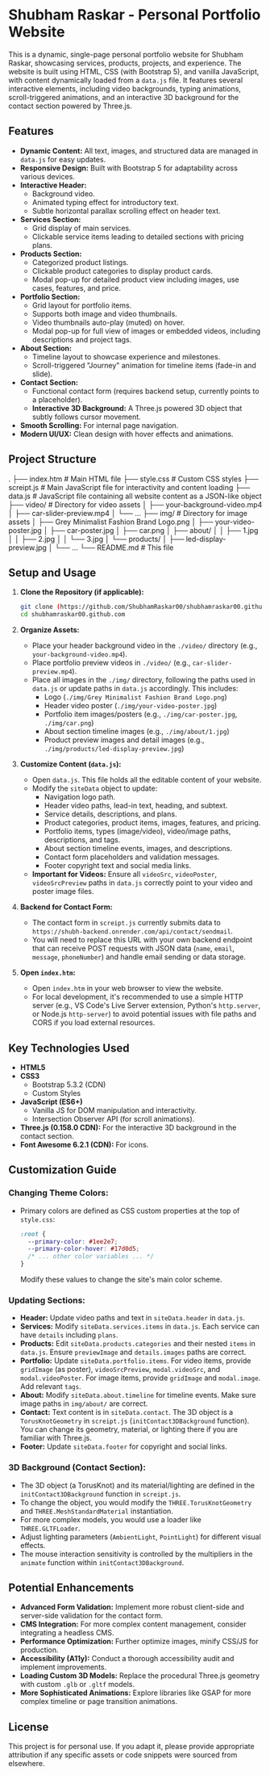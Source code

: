 # Shubham Raskar - Personal Portfolio Website

This is a dynamic, single-page personal portfolio website for Shubham Raskar, showcasing services, products, projects, and experience. The website is built using HTML, CSS (with Bootstrap 5), and vanilla JavaScript, with content dynamically loaded from a `data.js` file. It features several interactive elements, including video backgrounds, typing animations, scroll-triggered animations, and an interactive 3D background for the contact section powered by Three.js.

## Features

*   **Dynamic Content:** All text, images, and structured data are managed in `data.js` for easy updates.
*   **Responsive Design:** Built with Bootstrap 5 for adaptability across various devices.
*   **Interactive Header:**
    *   Background video.
    *   Animated typing effect for introductory text.
    *   Subtle horizontal parallax scrolling effect on header text.
*   **Services Section:**
    *   Grid display of main services.
    *   Clickable service items leading to detailed sections with pricing plans.
*   **Products Section:**
    *   Categorized product listings.
    *   Clickable product categories to display product cards.
    *   Modal pop-up for detailed product view including images, use cases, features, and price.
*   **Portfolio Section:**
    *   Grid layout for portfolio items.
    *   Supports both image and video thumbnails.
    *   Video thumbnails auto-play (muted) on hover.
    *   Modal pop-up for full view of images or embedded videos, including descriptions and project tags.
*   **About Section:**
    *   Timeline layout to showcase experience and milestones.
    *   Scroll-triggered "Journey" animation for timeline items (fade-in and slide).
*   **Contact Section:**
    *   Functional contact form (requires backend setup, currently points to a placeholder).
    *   **Interactive 3D Background:** A Three.js powered 3D object that subtly follows cursor movement.
*   **Smooth Scrolling:** For internal page navigation.
*   **Modern UI/UX:** Clean design with hover effects and animations.

## Project Structure

.
├── index.htm # Main HTML file
├── style.css # Custom CSS styles
├── screipt.js # Main JavaScript file for interactivity and content loading
├── data.js # JavaScript file containing all website content as a JSON-like object
├── video/ # Directory for video assets
│ ├── your-background-video.mp4
│ ├── car-slider-preview.mp4
│ └── ...
├── img/ # Directory for image assets
│ ├── Grey Minimalist Fashion Brand Logo.png
│ ├── your-video-poster.jpg
│ ├── car-poster.jpg
│ ├── car.png
│ ├── about/
│ │ ├── 1.jpg
│ │ ├── 2.jpg
│ │ └── 3.jpg
│ └── products/
│ ├── led-display-preview.jpg
│ └── ...
└── README.md # This file


## Setup and Usage

1.  **Clone the Repository (if applicable):**
    ```bash
    git clone (https://github.com/ShubhamRaskar00/shubhamraskar00.github.com.git)
    cd shubhamraskar00.github.com
    ```
2.  **Organize Assets:**
    *   Place your header background video in the `./video/` directory (e.g., `your-background-video.mp4`).
    *   Place portfolio preview videos in `./video/` (e.g., `car-slider-preview.mp4`).
    *   Place all images in the `./img/` directory, following the paths used in `data.js` or update paths in `data.js` accordingly. This includes:
        *   Logo (`./img/Grey Minimalist Fashion Brand Logo.png`)
        *   Header video poster (`./img/your-video-poster.jpg`)
        *   Portfolio item images/posters (e.g., `./img/car-poster.jpg`, `./img/car.png`)
        *   About section timeline images (e.g., `./img/about/1.jpg`)
        *   Product preview images and detail images (e.g., `./img/products/led-display-preview.jpg`)

3.  **Customize Content (`data.js`):**
    *   Open `data.js`. This file holds all the editable content of your website.
    *   Modify the `siteData` object to update:
        *   Navigation logo path.
        *   Header video paths, lead-in text, heading, and subtext.
        *   Service details, descriptions, and plans.
        *   Product categories, product items, images, features, and pricing.
        *   Portfolio items, types (image/video), video/image paths, descriptions, and tags.
        *   About section timeline events, images, and descriptions.
        *   Contact form placeholders and validation messages.
        *   Footer copyright text and social media links.
    *   **Important for Videos:** Ensure all `videoSrc`, `videoPoster`, `videoSrcPreview` paths in `data.js` correctly point to your video and poster image files.

4.  **Backend for Contact Form:**
    *   The contact form in `screipt.js` currently submits data to `https://shubh-backend.onrender.com/api/contact/sendmail`.
    *   You will need to replace this URL with your own backend endpoint that can receive POST requests with JSON data (`name`, `email`, `message`, `phoneNumber`) and handle email sending or data storage.

5.  **Open `index.htm`:**
    *   Open `index.htm` in your web browser to view the website.
    *   For local development, it's recommended to use a simple HTTP server (e.g., VS Code's Live Server extension, Python's `http.server`, or Node.js `http-server`) to avoid potential issues with file paths and CORS if you load external resources.

## Key Technologies Used

*   **HTML5**
*   **CSS3**
    *   Bootstrap 5.3.2 (CDN)
    *   Custom Styles
*   **JavaScript (ES6+)**
    *   Vanilla JS for DOM manipulation and interactivity.
    *   Intersection Observer API (for scroll animations).
*   **Three.js (0.158.0 CDN):** For the interactive 3D background in the contact section.
*   **Font Awesome 6.2.1 (CDN):** For icons.

## Customization Guide

### Changing Theme Colors:
*   Primary colors are defined as CSS custom properties at the top of `style.css`:
    ```css
    :root {
      --primary-color: #1ee2e7;
      --primary-color-hover: #17d0d5;
      /* ... other color variables ... */
    }
    ```
    Modify these values to change the site's main color scheme.

### Updating Sections:
*   **Header:** Update video paths and text in `siteData.header` in `data.js`.
*   **Services:** Modify `siteData.services.items` in `data.js`. Each service can have `details` including `plans`.
*   **Products:** Edit `siteData.products.categories` and their nested `items` in `data.js`. Ensure `previewImage` and `details.images` paths are correct.
*   **Portfolio:** Update `siteData.portfolio.items`. For video items, provide `gridImage` (as poster), `videoSrcPreview`, `modal.videoSrc`, and `modal.videoPoster`. For image items, provide `gridImage` and `modal.image`. Add relevant `tags`.
*   **About:** Modify `siteData.about.timeline` for timeline events. Make sure image paths in `img/about/` are correct.
*   **Contact:** Text content is in `siteData.contact`. The 3D object is a `TorusKnotGeometry` in `screipt.js` (`initContact3DBackground` function). You can change its geometry, material, or lighting there if you are familiar with Three.js.
*   **Footer:** Update `siteData.footer` for copyright and social links.

### 3D Background (Contact Section):
*   The 3D object (a TorusKnot) and its material/lighting are defined in the `initContact3DBackground` function in `screipt.js`.
*   To change the object, you would modify the `THREE.TorusKnotGeometry` and `THREE.MeshStandardMaterial` instantiation.
*   For more complex models, you would use a loader like `THREE.GLTFLoader`.
*   Adjust lighting parameters (`AmbientLight`, `PointLight`) for different visual effects.
*   The mouse interaction sensitivity is controlled by the multipliers in the `animate` function within `initContact3DBackground`.

## Potential Enhancements

*   **Advanced Form Validation:** Implement more robust client-side and server-side validation for the contact form.
*   **CMS Integration:** For more complex content management, consider integrating a headless CMS.
*   **Performance Optimization:** Further optimize images, minify CSS/JS for production.
*   **Accessibility (A11y):** Conduct a thorough accessibility audit and implement improvements.
*   **Loading Custom 3D Models:** Replace the procedural Three.js geometry with custom `.glb` or `.gltf` models.
*   **More Sophisticated Animations:** Explore libraries like GSAP for more complex timeline or page transition animations.

## License

This project is for personal use. If you adapt it, please provide appropriate attribution if any specific assets or code snippets were sourced from elsewhere.
